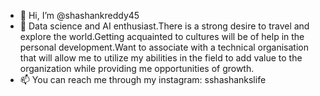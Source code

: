 - 👋 Hi, I’m @shashankreddy45
- 👀 Data science and AI enthusiast.There is a strong desire to travel and explore the world.Getting acquainted to cultures will be of help in the personal development.Want to    associate with a technical organisation that will allow me to utilize my abilities in the field to add value to the organization while providing me opportunities of growth.
- 📫 You can reach me through my instagram: sshashankslife

<!---
shashankreddy45/shashankreddy45 is a ✨ special ✨ repository because its `README.md` (this file) appears on your GitHub profile.
You can click the Preview link to take a look at your changes.
--->
